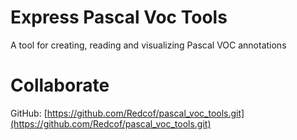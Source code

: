 # Express Pascal Voc Tools
 A tool for creating, reading and visualizing Pascal VOC annotations

# Collaborate
GitHub: [https://github.com/Redcof/pascal_voc_tools.git](https://github.com/Redcof/pascal_voc_tools.git)